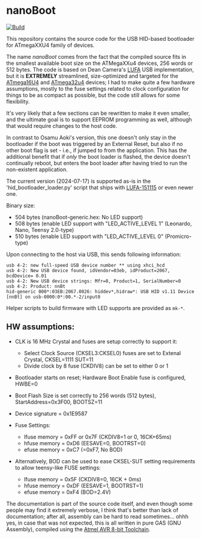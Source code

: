 # nanoBoot

[![Build](https://github.com/volium/nanoBoot/actions/workflows/build.yml/badge.svg?branch=main)](https://github.com/volium/nanoBoot/actions/workflows/build.yml)

This repository contains the source code for the USB HID-based bootloader for ATmegaXXU4 family of devices.

The name *nanoBoot* comes from the fact that the compiled source fits in the smallest available boot size on the ATMegaXXu4 devices, 256 words or 512 bytes. The code is based on Dean Camera's [LUFA](https://github.com/abcminiuser/lufa) USB implementation, but it is **EXTREMELY** streamlined, size-optimized and targeted for the [ATmega16U4](http://www.atmel.com/devices/atmega16u4.aspx) and [ATmega32u4](http://www.atmel.com/devices/atmega32u4.aspx) devices; I had to make quite a few hardware assumptions, mostly to the fuse settings related to clock configuration for things to be as compact as possible, but the code still allows for some flexibility.

It's very likely that a few sections can be rewritten to make it even smaller, and the ultimate goal is to support EEPROM programming as well, although that would require changes to the host code.

In contrast to Osamu Aoki's version, this one doesn't only stay in the bootloader if the boot was triggered by an External Reset, but also if no other boot flag is set - i.e., if jumped to from the application. This has the additional benefit that if *only* the boot loader is flashed, the device doesn't continually reboot, but enters the boot loader after having tried to run the non-existent application.

The current version (2024-07-17) is supported as-is in the 'hid_bootloader_loader.py' script that ships with [LUFA-151115](https://github.com/abcminiuser/lufa/releases/tag/LUFA-151115) or even newer one.

Binary size:
* 504 bytes (nanoBoot-generic.hex: No LED support)
* 508 bytes (enable LED support with "LED_ACTIVE_LEVEL  1" (Leonardo, Nano, Teensy 2.0-type)
* 510 bytes (enable LED support with "LED_ACTIVE_LEVEL  0" (Promicro-type)

Upon connecting to the host via USB, this sends following information: 
```
usb 4-2: new full-speed USB device number ** using xhci_hcd
usb 4-2: New USB device found, idVendor=03eb, idProduct=2067, bcdDevice= 0.01
usb 4-2: New USB device strings: Mfr=0, Product=1, SerialNumber=0
usb 4-2: Product: nnBt
hid-generic 000*:03EB:2067.0026: hiddev*,hidraw*: USB HID v1.11 Device [nnBt] on usb-0000:0*:00.*-2/input0
```

Helper scripts to build firmware with LED supports are provided as `mk-*`.

## HW assumptions:

* CLK is 16 MHz Crystal and fuses are setup correctly to support it:
    * Select Clock Source (CKSEL3:CKSEL0) fuses are set to Extenal Crystal, CKSEL=1111 SUT=11
    * Divide clock by 8 fuse (CKDIV8) can be set to either 0 or 1
* Bootloader starts on reset; Hardware Boot Enable fuse is configured, HWBE=0
* Boot Flash Size is set correctly to 256 words (512 bytes), StartAddress=0x3F00, BOOTSZ=11
* Device signature = 0x1E9587

* Fuse Settings:
    * lfuse memory = 0xFF or 0x7F (CKDIV8=1 or 0, 16CK+65ms)
    * hfuse memory = 0xD6 (EESAVE=0, BOOTRST=0)
    * efuse memory = 0xC7 (=0xF7, No BOD)

* Alternatively, BOD can be used to ease CKSEL-SUT setting requirements to
  allow teensy-like FUSE settings:
    * lfuse memory = 0x5F (CKDIV8=0, 16CK + 0ms)
    * hfuse memory = 0xDF (EESAVE=1, BOOTRST=1)
    * efuse memory = 0xF4 (BOD=2.4V)

The documentation is part of the source code itself, and even though some people may find it extremely verbose, I think that's better than lack of documentation; after all, assembly can be hard to read sometimes... ohhh yes, in case that was not expected, this is all written in pure GAS (GNU Assembly), compiled using the [Atmel AVR 8-bit Toolchain](http://www.atmel.com/tools/atmelavrtoolchainforwindows.aspx).
